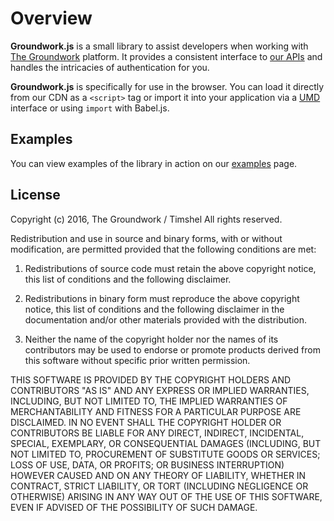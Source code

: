 # Overview

**Groundwork.js** is a small library to assist developers when working with [The Groundwork](https://timshel.com/thegroundwork/) platform. It provides a consistent interface to [our APIs](https://developer.thegroundwork.com/api/) and handles the intricacies of authentication for you.

**Groundwork.js** is specifically for use in the browser. You can load it directly from our CDN as a `<script>` tag or import it into your application via a [UMD](https://github.com/umdjs/umd) interface or using `import` with Babel.js.

## Examples

You can view examples of the library in action on our [examples](https://cdn.thegroundwork.com/groundworkjs/examples/) page.

## License

Copyright (c) 2016, The Groundwork / Timshel
All rights reserved.

Redistribution and use in source and binary forms, with or without modification, are permitted provided that the following conditions are met:

1. Redistributions of source code must retain the above copyright notice, this list of conditions and the following disclaimer.

2. Redistributions in binary form must reproduce the above copyright notice, this list of conditions and the following disclaimer in the documentation and/or other materials provided with the distribution.

3. Neither the name of the copyright holder nor the names of its contributors may be used to endorse or promote products derived from this software without specific prior written permission.

THIS SOFTWARE IS PROVIDED BY THE COPYRIGHT HOLDERS AND CONTRIBUTORS "AS IS" AND ANY EXPRESS OR IMPLIED WARRANTIES, INCLUDING, BUT NOT LIMITED TO, THE IMPLIED WARRANTIES OF MERCHANTABILITY AND FITNESS FOR A PARTICULAR PURPOSE ARE DISCLAIMED. IN NO EVENT SHALL THE COPYRIGHT HOLDER OR CONTRIBUTORS BE LIABLE FOR ANY DIRECT, INDIRECT, INCIDENTAL, SPECIAL, EXEMPLARY, OR CONSEQUENTIAL DAMAGES (INCLUDING, BUT NOT LIMITED TO, PROCUREMENT OF SUBSTITUTE GOODS OR SERVICES; LOSS OF USE, DATA, OR PROFITS; OR BUSINESS INTERRUPTION) HOWEVER CAUSED AND ON ANY THEORY OF LIABILITY, WHETHER IN CONTRACT, STRICT LIABILITY, OR TORT (INCLUDING NEGLIGENCE OR OTHERWISE) ARISING IN ANY WAY OUT OF THE USE OF THIS SOFTWARE, EVEN IF ADVISED OF THE POSSIBILITY OF SUCH DAMAGE.
